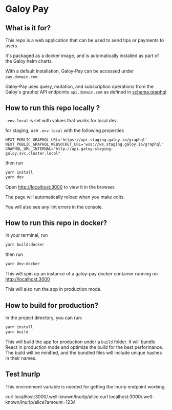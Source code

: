 # Galoy Pay

## What is it for?

This repo is a web application that can be used to send tips or payments to users.

It's packaged as a docker image, and is automatically installed as part of the Galoy helm charts.

With a default installation, Galoy-Pay can be accessed under `pay.domain.com`.

Galoy-Pay uses query, mutation, and subscription operations from the Galoy's graphql API endpoints `api.domain.com` as defined in [schema.graphql](https://github.com/GaloyMoney/galoy/blob/main/src/graphql/public/schema.graphql)

## How to run this repo locally ?

`.env.local` is set with values that works for local dev.

for staging, use `.env.local` with the following properties

```
NEXT_PUBLIC_GRAPHQL_URL='https://api.staging.galoy.io/graphql'
NEXT_PUBLIC_GRAPHQL_WEBSOCKET_URL='wss://ws.staging.galoy.io/graphql'
GRAPHQL_URL_INTERNAL="http://api.galoy-staging-galoy.svc.cluster.local"
```

then run

```sh
yarn install
yarn dev
```

Open [http://localhost:3000](http://localhost:3000) to view it in the browser.

The page will automatically reload when you make edits.

You will also see any lint errors in the console.

## How to run this repo in docker?

In your terminal, run

```sh
yarn build:docker
```

then run

```sh
yarn dev:docker
```

This will spin up an instance of a galoy-pay docker container running on <http://localhost:3000>

This will also run the app in production mode.

## How to build for production?

In the project directory, you can run:

```sh
yarn install
yarn build
```

This will build the app for production under a `build` folder. It will bundle React in production mode and optimize the build for the best performance. The build will be minified, and the bundled files will include unique hashes in their names.

## Test lnurlp


This environment variable is needed for getting the lnurlp endpoint working.

curl localhost:3000/.well-known/lnurlp/alice
curl localhost:3000/.well-known/lnurlp/alice?amount=1234
